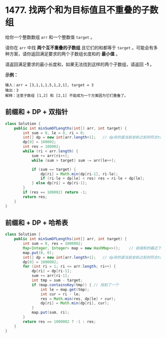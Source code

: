 # 1477. 找两个和为目标值且不重叠的子数组

给你一个整数数组 `arr` 和一个整数值 `target` 。

请你在 `arr` 中找 **两个互不重叠的子数组** 且它们的和都等于 `target` 。可能会有多种方案，请你返回满足要求的两个子数组长度和的 **最小值** 。

请返回满足要求的最小长度和，如果无法找到这样的两个子数组，请返回 **-1** 。

**示例：**

```
输入：arr = [3,1,1,1,5,1,2,1], target = 3
输出：3
解释：注意子数组 [1,2] 和 [2,1] 不能成为一个方案因为它们重叠了。
```



## 前缀和 + DP + 双指针

```java
class Solution {
    public int minSumOfLengths(int[] arr, int target) {
        int sum = 0, le = 0, ri = 0;
        int[] dp = new int[arr.length+1];   // dp存的是当前坐标之前的符合tar的最短长度 或没找到(INF)
        dp[0] = 100002;
        int res = 100002;
        while (ri < arr.length) {
            sum += arr[ri++];
            while (sum > target) sum -= arr[le++];

            if (sum == target) {
                dp[ri] = Math.min(dp[ri-1], ri-le);
                if (ri-le + dp[le] < res) res = ri-le + dp[le];
            } else dp[ri] = dp[ri-1];
        }
        if (res == 100002) return -1;
        return res;
    }
}
```



## 前缀和 + DP + 哈希表

```java
class Solution {
    public int minSumOfLengths(int[] arr, int target) {
        int sum = 0, res = 1000002;
        Map<Integer, Integer> map = new HashMap<>();	// 前缀和的最近下标
        map.put(0, 0);
        int[] dp = new int[arr.length+1];	// dp存的是当前坐标之前的符合tar的最短长度 或之前都没有(INF)
        dp[0] = 1000002;
        for (int ri = 1; ri <= arr.length; ri++) {
            dp[ri] = dp[ri-1];
            sum += arr[ri-1];
            int tmp = sum - target;
            if (map.containsKey(tmp)) {	// 找到了一个
                int le = map.get(tmp);
                int cur = ri - le;
                res = Math.min(res, dp[le] + cur);
                dp[ri] = Math.min(dp[ri], cur);
            }
            map.put(sum, ri);
        }
        return res == 1000002 ? -1 : res;
    }
}
```